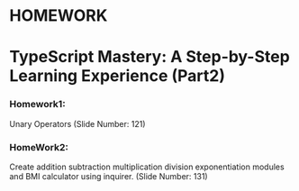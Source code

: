 
# HOMEWORK

# TypeScript Mastery: A Step-by-Step Learning Experience (Part2)
 

### Homework1: 
Unary Operators (Slide Number: 121)

### HomeWork2: 
Create addition subtraction multiplication division exponentiation modules and BMI calculator using inquirer. (Slide Number: 131)
